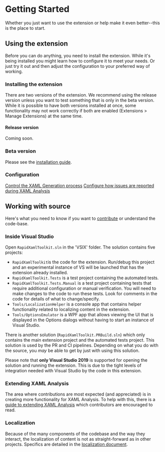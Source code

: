 # Getting Started

Whether you just want to use the extension or help make it even better--this is the place to start.

## Using the extension

Before you can do anything, you need to install the extension.
While it's being installed you might learn how to configure it to meet your needs. Or just try it out and then adjust the configuration to your preferred way of working.

### Installing the extension

There are two versions of the extension. We recommend using the release version unless you want to test something that is only in the beta version. While it is possible to have both versions installed at once, some functionality may not work correctly if both are enabled (Extensions > Manage Extensions) at the same time.

#### Release version

Coming soon.

### Beta version

Please see the [installation guide](https://github.com/mrlacey/Rapid-XAML-Toolkit/blob/dev/docs/installation.md#nightly-dev-builds).

### Configuration

[Control the XAML Generation process](./configuration.md)
[Configure how issues are reported during XAML Analysis](./configuring-analysis.md)

## Working with source

Here's what you need to know if you want to [contribute](../CONTRIBUTING.md) or understand the code-base.

### Inside Visual Studio

Open `RapidXamlToolkit.sln` in the 'VSIX' folder.
The solution contains five projects:

- `RapidXamlToolkit`is the code for the extension. Run/debug this project and an experimental instance of VS will be launched that has the extension already installed.
- `RapidXamlToolkit.Tests` is a test project containing the automated tests.
- `RapidXamlToolkit.Tests.Manual` is a test project containing tests that require additional configuration or manual verification. You will need to make changes to the code to run these tests. Look for comments in the code for details of what to change/specify.
- `Tools/LocalizationHelper` is a console app that contains helper functionality related to localizing content in the extension.
- `Tools/OptionsEmulator` is a WPF app that allows viewing the UI that is displayed in the Options dialogs without having to start an instance of Visual Studio.

There is another solution (`RapidXamlToolkit.PRBuild.sln`) which only contains the main extension project and the automated tests project. This solution is used by the PR and CI pipelines. Depending on what you do with the source, you _may_ be able to get by just with using this solution.

Please note that **only Visual Studio 2019** is supported for opening the solution and running the extension. This is due to the tight levels of integration needed with Visual Studio by the code in this extension.

### Extending XAML Analysis

The area where contributions are most expected (and appreciated) is in creating more functionality for XAML Analysis. To help with this, there is a [guide to extending XAML Analysis](./extending-xaml-analysis.md) which contributors are encouraged to read.

### Localization

Because of the many components of the codebase and the way they interact, the localization of content is not as straight-forward as in other projects. Specifics are detailed in the [localization document](./localization.md).
